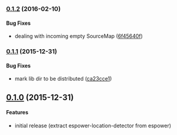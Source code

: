 ### [0.1.2](https://github.com/twada/espower-location-detector/releases/tag/v0.1.2) (2016-02-10)


#### Bug Fixes

  * dealing with incoming empty SourceMap ([6f45640f](https://github.com/twada/espower-location-detector/commit/6f45640fbf4db23e327b087df8671f3d9203fb09))


### [0.1.1](https://github.com/twada/espower-location-detector/releases/tag/v0.1.1) (2015-12-31)


#### Bug Fixes

  * mark lib dir to be distributed ([ca23cce1](https://github.com/twada/espower-location-detector/commit/ca23cce1a3458658cba1623cb853635822b107bb))


## [0.1.0](https://github.com/twada/espower-location-detector/releases/tag/v0.1.0) (2015-12-31)


#### Features

  * initial release (extract espower-location-detector from espower)
